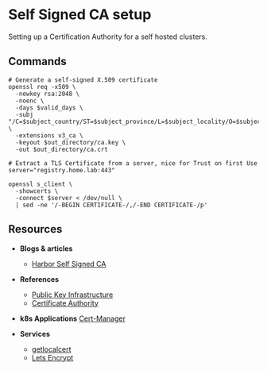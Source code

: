 # Self Signed CA setup

Setting up a Certification Authority for a self hosted clusters.

## Commands

```shell
# Generate a self-signed X.509 certificate
openssl req -x509 \
  -newkey rsa:2048 \
  -noenc \
  -days $valid_days \
  -subj "/C=$subject_country/ST=$subject_province/L=$subject_locality/O=$subject_organization_name/CN=$subject_common_name" \
  -extensions v3_ca \
  -keyout $out_directory/ca.key \
  -out $out_directory/ca.crt
```

```shell
# Extract a TLS Certificate from a server, nice for Trust on first Use
server="registry.home.lab:443"

openssl s_client \
  -showcerts \
  -connect $server < /dev/null \
  | sed -ne '/-BEGIN CERTIFICATE-/,/-END CERTIFICATE-/p'
```

## Resources

- **Blogs & articles**
  - [Harbor Self Signed CA](https://yuweisung.medium.com/harbor-cert-manager-self-signed-ca-and-containerd-docker-troubleshooting-16b48b34503d)

- **References**
  - [Public Key Infrastructure](https://en.wikipedia.org/wiki/Public_key_infrastructure)
  - [Certificate Authority](https://en.wikipedia.org/wiki/Certificate_authority)

- **k8s Applications**
  [Cert-Manager](https://cert-manager.io)

- **Services**
  - [getlocalcert](https://console.getlocalcert.net/)
  - [Lets Encrypt](https://letsencrypt.org/)